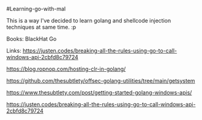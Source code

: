 #Learning-go-with-mal

This is a way I've decided to learn golang and shellcode injection techniques at same time. :p

Books:
BlackHat Go

Links:
https://justen.codes/breaking-all-the-rules-using-go-to-call-windows-api-2cbfd8c79724

https://blog.ropnop.com/hosting-clr-in-golang/

https://github.com/thesubtlety/offsec-golang-utilities/tree/main/getsystem

https://www.thesubtlety.com/post/getting-started-golang-windows-apis/

https://justen.codes/breaking-all-the-rules-using-go-to-call-windows-api-2cbfd8c79724



